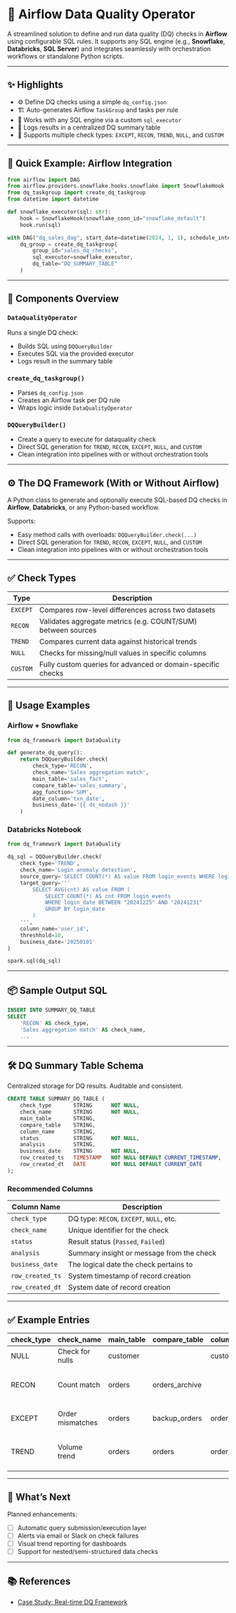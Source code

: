 
# 🧪 Airflow Data Quality Operator

A streamlined solution to define and run data quality (DQ) checks in **Airflow** using configurable SQL rules. It supports any SQL engine (e.g., **Snowflake**, **Databricks**, **SQL Server**) and integrates seamlessly with orchestration workflows or standalone Python scripts.

---

## ✨ Highlights

- ⚙️ Define DQ checks using a simple `dq_config.json`
- 🏗️ Auto-generates Airflow `TaskGroup` and tasks per rule
- 🔌 Works with any SQL engine via a custom `sql_executor`
- 🧾 Logs results in a centralized DQ summary table
- 📏 Supports multiple check types: `EXCEPT`, `RECON`, `TREND`, `NULL`, and `CUSTOM`

---

## 🚀 Quick Example: Airflow Integration

```python
from airflow import DAG
from airflow.providers.snowflake.hooks.snowflake import SnowflakeHook
from dq_taskgroup import create_dq_taskgroup
from datetime import datetime

def snowflake_executor(sql: str):
    hook = SnowflakeHook(snowflake_conn_id="snowflake_default")
    hook.run(sql)

with DAG("dq_sales_dag", start_date=datetime(2024, 1, 1), schedule_interval=None, catchup=False) as dag:
    dq_group = create_dq_taskgroup(
        group_id="sales_dq_checks",
        sql_executor=snowflake_executor,
        dq_table="DQ_SUMMARY_TABLE"
    )
```

---

## 🧩 Components Overview

### `DataQualityOperator`

Runs a single DQ check:
- Builds SQL using `DQQueryBuilder`
- Executes SQL via the provided executor
- Logs result in the summary table

### `create_dq_taskgroup()`

- Parses `dq_config.json`
- Creates an Airflow task per DQ rule
- Wraps logic inside `DataQualityOperator`

### `DQQueryBuilder()`

- Create a query to execute for dataquality check
- Direct SQL generation for `TREND`, `RECON`, `EXCEPT`, `NULL`, and `CUSTOM`
- Clean integration into pipelines with or without orchestration tools

---

## ⚙️ The DQ Framework (With or Without Airflow)

A Python class to generate and optionally execute SQL-based DQ checks in **Airflow**, **Databricks**, or any Python-based workflow.

Supports:
- Easy method calls with overloads: `DQQueryBuilder.check(...)`
- Direct SQL generation for `TREND`, `RECON`, `EXCEPT`, `NULL`, and `CUSTOM`
- Clean integration into pipelines with or without orchestration tools

---

## ✅ Check Types

| Type      | Description                                                                 |
|-----------|-----------------------------------------------------------------------------|
| `EXCEPT`  | Compares row-level differences across two datasets                         |
| `RECON`   | Validates aggregate metrics (e.g. COUNT/SUM) between sources               |
| `TREND`   | Compares current data against historical trends                             |
| `NULL`    | Checks for missing/null values in specific columns                          |
| `CUSTOM`  | Fully custom queries for advanced or domain-specific checks                 |

---

## 🧭 Usage Examples

### Airflow + Snowflake

```python
from dq_framework import DataQuality

def generate_dq_query():
    return DQQueryBuilder.check(
        check_type='RECON',
        check_name='Sales aggregation match',
        main_table='sales_fact',
        compare_table='sales_summary',
        agg_function='SUM',
        date_column='txn_date',
        business_date='{{ ds_nodash }}'
    )
```

### Databricks Notebook

```python
from dq_framework import DataQuality

dq_sql = DQQueryBuilder.check(
    check_type='TREND',
    check_name='Login anomaly detection',
    source_query='SELECT COUNT(*) AS value FROM login_events WHERE login_date = "20250101"',
    target_query='''
        SELECT AVG(cnt) AS value FROM (
            SELECT COUNT(*) AS cnt FROM login_events 
            WHERE login_date BETWEEN "20241225" AND "20241231" 
            GROUP BY login_date
        )
    ''',
    column_name='user_id',
    threshhold=10,
    business_date='20250101'
)

spark.sql(dq_sql)
```

---

## 📦 Sample Output SQL

```sql
INSERT INTO SUMMARY_DQ_TABLE
SELECT
    'RECON' AS check_type,
    'Sales aggregation match' AS check_name,
    ...
```

---

## 🛠 DQ Summary Table Schema

Centralized storage for DQ results. Auditable and consistent.

```sql
CREATE TABLE SUMMARY_DQ_TABLE (
    check_type       STRING      NOT NULL, 
    check_name       STRING      NOT NULL, 
    main_table       STRING,
    compare_table    STRING, 
    column_name      STRING,
    status           STRING      NOT NULL,
    analysis         STRING,
    business_date    STRING      NOT NULL,
    row_created_ts   TIMESTAMP   NOT NULL DEFAULT CURRENT_TIMESTAMP, 
    row_created_dt   DATE        NOT NULL DEFAULT CURRENT_DATE   
);
```

### Recommended Columns

| Column Name      | Description                                           |
|------------------|-------------------------------------------------------|
| `check_type`     | DQ type: `RECON`, `EXCEPT`, `NULL`, etc.              |
| `check_name`     | Unique identifier for the check                       |
| `status`         | Result status (`Passed`, `Failed`)                    |
| `analysis`       | Summary insight or message from the check             |
| `business_date`  | The logical date the check pertains to                |
| `row_created_ts` | System timestamp of record creation                   |
| `row_created_dt` | System date of record creation                        |

---

## ✅ Example Entries

| check_type | check_name        | main_table   | compare_table | column_name | status | analysis                          | business_date |
|------------|-------------------|--------------|----------------|--------------|--------|-----------------------------------|----------------|
| NULL       | Check for nulls   | customer     |                | customer_id  | Failed | 12 nulls found                    | 20240501       |
| RECON      | Count match       | orders       | orders_archive |              | Passed | Main = 1250, Compare = 1250       | 20240501       |
| EXCEPT     | Order mismatches  | orders       | backup_orders  | order_id     | Failed | 14 differing rows                 | 20240501       |
| TREND      | Volume trend      | orders       | orders         | order_count  | Passed | Current = 200, Previous = 180     | 20240501       |

---

## 🔮 What’s Next

Planned enhancements:

- [ ] Automatic query submission/execution layer
- [ ] Alerts via email or Slack on check failures
- [ ] Visual trend reporting for dashboards
- [ ] Support for nested/semi-structured data checks

---

## 📚 References

- [Case Study: Real-time DQ Framework](https://valensdatalabs.com/case-studies/strengthening-dashboard-integrity-with-real-time-data-quality-framework/)
